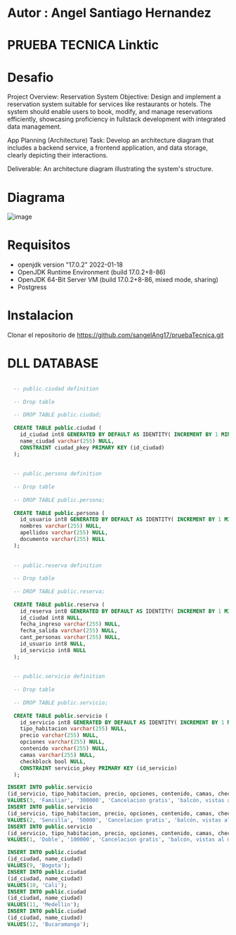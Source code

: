 # Autor : Angel Santiago Hernandez 
# PRUEBA TECNICA Linktic

# Desafio

<p>
Project Overview: Reservation System
Objective: Design and implement a reservation system suitable for services like restaurants or hotels. The system should enable users to book, modify, and manage reservations efficiently, showcasing proficiency in fullstack development with integrated data management.

App Planning (Architecture)
Task: Develop an architecture diagram that includes a backend service, a frontend application, and data storage, clearly depicting their interactions.

Deliverable: An architecture diagram illustrating the system's structure.
</p>

# Diagrama

![image](https://github.com/user-attachments/assets/86de8902-7fe3-46d6-a3d7-5e040847fc1d)


# Requisitos

 - openjdk version "17.0.2" 2022-01-18
 - OpenJDK Runtime Environment (build 17.0.2+8-86)
 - OpenJDK 64-Bit Server VM (build 17.0.2+8-86, mixed mode, sharing)
 - Postgress

# Instalacion
Clonar el repositorio de https://github.com/sangelAng17/pruebaTecnica.git


# DLL DATABASE

```SQL
  
  -- public.ciudad definition
  
  -- Drop table
  
  -- DROP TABLE public.ciudad;
  
  CREATE TABLE public.ciudad (
  	id_ciudad int8 GENERATED BY DEFAULT AS IDENTITY( INCREMENT BY 1 MINVALUE 1 MAXVALUE 9223372036854775807 START 1 CACHE 1 NO CYCLE) NOT NULL,
  	name_ciudad varchar(255) NULL,
  	CONSTRAINT ciudad_pkey PRIMARY KEY (id_ciudad)
  );
  
  
  -- public.persona definition
  
  -- Drop table
  
  -- DROP TABLE public.persona;
  
  CREATE TABLE public.persona (
  	id_usuario int8 GENERATED BY DEFAULT AS IDENTITY( INCREMENT BY 1 MINVALUE 1 MAXVALUE 9223372036854775807 START 1 CACHE 1 NO CYCLE) NOT NULL,
  	nombres varchar(255) NULL,
  	apellidos varchar(255) NULL,
  	documento varchar(255) NULL
  );
  
  
  -- public.reserva definition
  
  -- Drop table
  
  -- DROP TABLE public.reserva;
  
  CREATE TABLE public.reserva (
  	id_reserva int8 GENERATED BY DEFAULT AS IDENTITY( INCREMENT BY 1 MINVALUE 1 MAXVALUE 9223372036854775807 START 1 CACHE 1 NO CYCLE) NOT NULL,
  	id_ciudad int8 NULL,
  	fecha_ingreso varchar(255) NULL,
  	fecha_salida varchar(255) NULL,
  	cant_personas varchar(255) NULL,
  	id_usuario int8 NULL,
  	id_servicio int8 NULL
  );
  
  
  -- public.servicio definition
  
  -- Drop table
  
  -- DROP TABLE public.servicio;
  
  CREATE TABLE public.servicio (
  	id_servicio int8 GENERATED BY DEFAULT AS IDENTITY( INCREMENT BY 1 MINVALUE 1 MAXVALUE 9223372036854775807 START 1 CACHE 1 NO CYCLE) NOT NULL,
  	tipo_habitacion varchar(255) NULL,
  	precio varchar(255) NULL,
  	opciones varchar(255) NULL,
  	contenido varchar(255) NULL,
  	camas varchar(255) NULL,
  	checkblock bool NULL,
  	CONSTRAINT servicio_pkey PRIMARY KEY (id_servicio)
  );

INSERT INTO public.servicio
(id_servicio, tipo_habitacion, precio, opciones, contenido, camas, checkblock)
VALUES(3, 'Familiar', '300000', 'Cancelacion gratis', 'balcón, vistas al mar, vistas a la montaña , terraza y WiFi gratis', '5', false);
INSERT INTO public.servicio
(id_servicio, tipo_habitacion, precio, opciones, contenido, camas, checkblock)
VALUES(2, 'Sencilla', '50000', 'Cancelacion gratis', 'balcón, vistas al mar, vistas a la montaña , terraza y WiFi gratis', '1', false);
INSERT INTO public.servicio
(id_servicio, tipo_habitacion, precio, opciones, contenido, camas, checkblock)
VALUES(1, 'Doble', '100000', 'Cancelacion gratis', 'balcón, vistas al mar, vistas a la montaña , terraza y WiFi gratis', '2', true);

INSERT INTO public.ciudad
(id_ciudad, name_ciudad)
VALUES(9, 'Bogota');
INSERT INTO public.ciudad
(id_ciudad, name_ciudad)
VALUES(10, 'Cali');
INSERT INTO public.ciudad
(id_ciudad, name_ciudad)
VALUES(11, 'Medellin');
INSERT INTO public.ciudad
(id_ciudad, name_ciudad)
VALUES(12, 'Bucaramanga');

```

